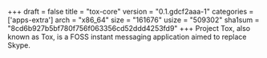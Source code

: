 +++
draft = false
title = "tox-core"
version = "0.1.gdcf2aaa-1"
categories = ['apps-extra']
arch = "x86_64"
size = "161676"
usize = "509302"
sha1sum = "8cd6b927b5bf780f756f063356cd52ddd4253fd9"
+++
Project Tox, also known as Tox, is a FOSS instant messaging application aimed to replace Skype.
